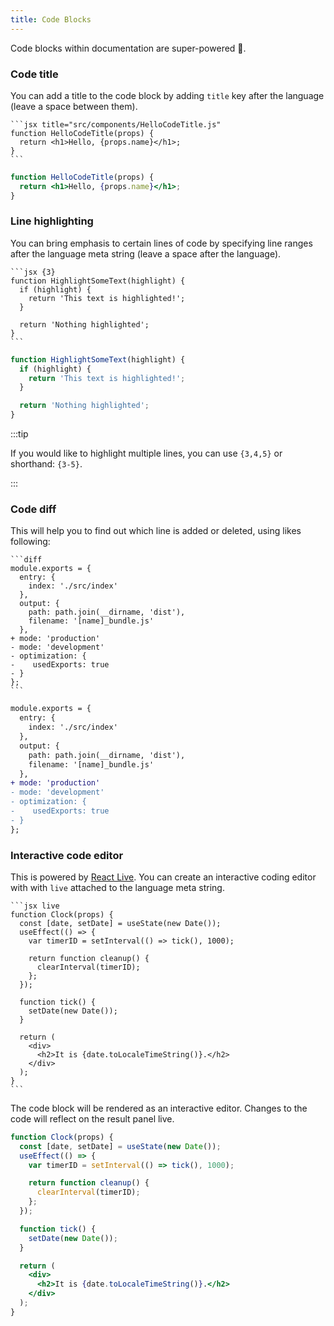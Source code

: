 ```yaml
---
title: Code Blocks
---
```


Code blocks within documentation are super-powered 💪.

### Code title

You can add a title to the code block by adding `title` key after the language (leave a space between them).

    ```jsx title="src/components/HelloCodeTitle.js"
    function HelloCodeTitle(props) {
      return <h1>Hello, {props.name}</h1>;
    }
    ```

```jsx title="src/components/HelloCodeTitle.js"
function HelloCodeTitle(props) {
  return <h1>Hello, {props.name}</h1>;
}
```

### Line highlighting

You can bring emphasis to certain lines of code by specifying line ranges after the language meta string (leave a space after the language).

    ```jsx {3}
    function HighlightSomeText(highlight) {
      if (highlight) {
        return 'This text is highlighted!';
      }

      return 'Nothing highlighted';
    }
    ```

```jsx {3}
function HighlightSomeText(highlight) {
  if (highlight) {
    return 'This text is highlighted!';
  }

  return 'Nothing highlighted';
}
```

:::tip

If you would like to highlight multiple lines, you can use `{3,4,5}` or shorthand: `{3-5}`.

:::

### Code diff

This will help you to find out which line is added or deleted, using likes following:

    ```diff
    module.exports = {
      entry: {
        index: './src/index'
      },
      output: {
        path: path.join(__dirname, 'dist'),
        filename: '[name]_bundle.js'
      },
    + mode: 'production'
    - mode: 'development'
    - optimization: {
    -    usedExports: true
    - }
    };
    ```

```diff
module.exports = {
  entry: {
    index: './src/index'
  },
  output: {
    path: path.join(__dirname, 'dist'),
    filename: '[name]_bundle.js'
  },
+ mode: 'production'
- mode: 'development'
- optimization: {
-    usedExports: true
- }
};
```

### Interactive code editor

This is powered by [React Live](https://github.com/FormidableLabs/react-live). You can create an interactive coding editor with with `live` attached to the language meta string.

    ```jsx live
    function Clock(props) {
      const [date, setDate] = useState(new Date());
      useEffect(() => {
        var timerID = setInterval(() => tick(), 1000);

        return function cleanup() {
          clearInterval(timerID);
        };
      });

      function tick() {
        setDate(new Date());
      }

      return (
        <div>
          <h2>It is {date.toLocaleTimeString()}.</h2>
        </div>
      );
    }
    ```

The code block will be rendered as an interactive editor. Changes to the code will reflect on the result panel live.

```jsx live
function Clock(props) {
  const [date, setDate] = useState(new Date());
  useEffect(() => {
    var timerID = setInterval(() => tick(), 1000);

    return function cleanup() {
      clearInterval(timerID);
    };
  });

  function tick() {
    setDate(new Date());
  }

  return (
    <div>
      <h2>It is {date.toLocaleTimeString()}.</h2>
    </div>
  );
}
```
